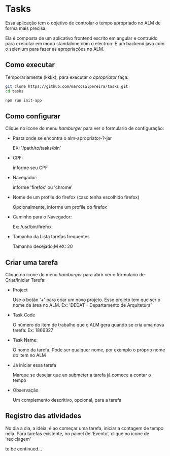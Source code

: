 # Tasks

Essa aplicação tem o objetivo de controlar o tempo apropriado no ALM de forma mais precisa.

Ela é composta de um aplicativo frontend escrito em angular e contruído para executar em modo standalone com o electron. E um backend java com o selenium para fazer as apropriações no ALM.



## Como executar

Temporariamente (kkkk), para executar o *apropriator* faça:

```bash
git clone https://github.com/marcosalpereira/tasks.git
cd tasks

npm run init-app
```

## Como configurar

Clique no icone do menu *hamburger* para ver o formulario de configuração:

- Pasta onde se encontra o alm-apropriator-?-jar

    EX: '/path/to/tasks/bin'

- CPF:

    informe seu CPF

- Navegador:

    informe 'firefox' ou 'chrome'

- Nome de um profile do firefox (caso tenha escolhido firefox)

    Opcionalmente, informe um profile do firefox

- Caminho para o Navegador:

    Ex: /usr/bin/firefox

- Tamanho da Lista tarefas frequentes

    Tamanho desejado;M eX: 20

## Criar uma tarefa

Clique no icone do menu *hamburger* para abrir ver o formulario de Criar/Iniciar Tarefa:

- Project

    Use o botão '+' para criar um novo projeto. Esse projeto tem que ser o nome da área no ALM. Ex: 'DEDAT - Departamento de Arquitetura'

- Task Code

    O número do item de trabalho que o ALM gera quando se cria uma nova tarefa: Ex: 1866327

- Task Name:

    O nome da tarefa. Pode ser qualquer nome, por exemplo o próprio nome do item no ALM

- Já iniciar essa tarefa

    Marque se desejar que ao submeter a tarefa já comece a contar o tempo

- Observação

    Um complemento descritivo, opcional, para a tarefa

## Registro das atividades

No dia a dia, a idéia, é ao começar uma tarefa, iniciar a contagem de tempo nela.
Para tarefas existente, no painel de 'Evento', clique no icone de 'reciclagem'

to be continued...

